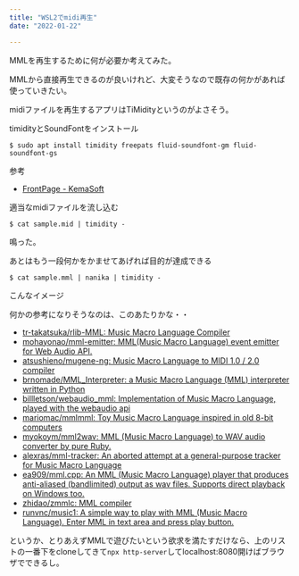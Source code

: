 ```yaml
---
title: "WSL2でmidi再生"
date: "2022-01-22"

---
```


MMLを再生するために何が必要か考えてみた。

MMLから直接再生できるのが良いけれど、大変そうなので既存の何かがあれば使っていきたい。

midiファイルを再生するアプリはTiMidityというのがよさそう。

timidityとSoundFontをインストール
```
$ sudo apt install timidity freepats fluid-soundfont-gm fluid-soundfont-gs
```
参考
- [FrontPage - KemaSoft](https://kemasoft.net/index.php#ke8617b0)

適当なmidiファイルを流し込む
```
$ cat sample.mid | timidity -
```
鳴った。

あとはもう一段何かをかませてあげれば目的が達成できる
```
$ cat sample.mml | nanika | timidity -
```
こんなイメージ

何かの参考になりそうなのは、このあたりかな・・
- [tr-takatsuka/rlib-MML: Music Macro Language Compiler](https://github.com/tr-takatsuka/rlib-MML)
- [mohayonao/mml-emitter: MML(Music Macro Language) event emitter for Web Audio API.](https://github.com/mohayonao/mml-emitter)
- [atsushieno/mugene-ng: Music Macro Language to MIDI 1.0 / 2.0 compiler](https://github.com/atsushieno/mugene-ng)
- [brnomade/MML_Interpreter: a Music Macro Language (MML) interpreter written in Python](https://github.com/brnomade/MML_Interpreter)
- [billletson/webaudio_mml: Implementation of Music Macro Language, played with the webaudio api](https://github.com/billletson/webaudio_mml)
- [mariomac/mmlmml: Toy Music Macro Language inspired in old 8-bit computers](https://github.com/mariomac/mmlmml)
- [myokoym/mml2wav: MML (Music Macro Language) to WAV audio converter by pure Ruby.](https://github.com/myokoym/mml2wav)
- [alexras/mml-tracker: An aborted attempt at a general-purpose tracker for Music Macro Language](https://github.com/alexras/mml-tracker)
- [ea909/mml.cpp: An MML (Music Macro Language) player that produces anti-aliased (bandlimited) output as wav files. Supports direct playback on Windows too.](https://github.com/ea909/mml.cpp)
- [zhidao/zmmlc: MML compiler](https://github.com/zhidao/zmmlc)
- [runvnc/music1: A simple way to play with MML (Music Macro Language). Enter MML in text area and press play button.](https://github.com/runvnc/music1)

というか、とりあえずMMLで遊びたいという欲求を満たすだけなら、上のリストの一番下をcloneしてきて`npx http-server`してlocalhost:8080開けばブラウザでできるし。
